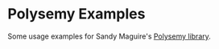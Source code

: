 # Polysemy Examples

Some usage examples for Sandy Maguire's [Polysemy library](https://github.com/isovector/polysemy).
